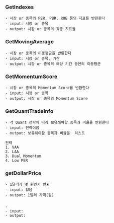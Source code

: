 ### GetIndexes
```
- 시장 or 종목의 PER, PBR, ROE 등의 지표를 반환한다
- input: 시장 or 종목
- output: 시장 or 종목의 각종 지표들
```

### GetMovingAverage
```
- 시장 or 종목의 이동평균을 반환한다
- input: 시장 or 종목, 기간
- output: 시장 or 종목의 해당 기간 동안의 이동평균
```

### GetMomentumScore
```
- 시장 or 종목의 Momentum Score를 반환한다
- input: 시장 or 종목
- output: 시장 or 종목의 Momentum Score
```

### GetQuantTradeInfo
```
- 각 Quant 전략에 따라 보유해야할 종목과 비율을 반환한다
- input: 전략이름
- output: 보유해야할 종목과 비율을  리스트

전략
1. VAA
2. LAA
3. Dual Momentum
4. Low PER
```

### getDollarPrice
```
- 1달러가 몇 원인지 반환
- input: 없음
- output: 1달러 가격(원)
```

### 
```
- 
- input:
- output:
```
